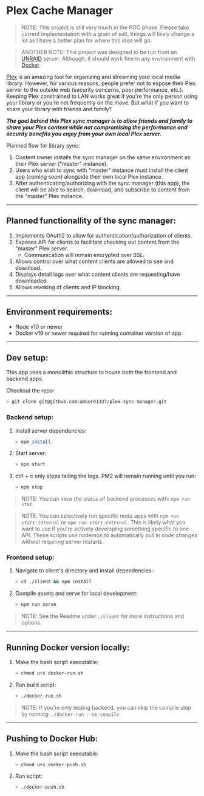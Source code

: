 Plex Cache Manager
===
> NOTE: This project is still very much in the POC phase. Please take current implementation with a grain of salt, things will likely change a lot as I have a better plan for where this idea will go.

>ANOTHER NOTE: This project was designed to be run from an [UNRAID](https://unraid.net/) server. Although, it should work fine in any environment with [Docker](https://www.docker.com/).

[Plex](https://www.plex.tv/) is an amazing tool for organizing and streaming your local media library. However, for various reasons, people prefer not to expose their Plex server to the outside web (security concerns, poor performance, etc.). Keeping Plex constrained to LAN works great if you're the only person using your library or you're not frequently on the move. But what if you want to share your library with friends and family?

***The goal behind this Plex sync manager is to allow friends and family to share your Plex content while not compromising the performance and security benefits you enjoy from your own local Plex server.***

Planned flow for library sync:
1. Content owner installs the sync manager on the same environment as their Plex server ("master" instance).
2. Users who wish to sync with "master" instance must install the client app (coming soon) alongside their own local Plex instance.
3. After authenticating/authorizing with the sync manager (this app), the client will be able to search, download, and subscribe to content from the "master" Plex instance.

---

## Planned functionallity of the sync manager:

1. Implements OAuth2 to allow for authentication/authorization of clients.
2. Exposes API for clients to facilitate checking out content from the "master" Plex server.
    * Communication will remain encrypted over SSL.
3. Allows control over what content clients are allowed to see and download.
4. Displays detail logs over what content clients are requesting/have downloaded.
5. Allows revoking of clients and IP blocking.

---

## Environment requirements:

* Node v10 or newer
* Docker v19 or newer required for running container version of app.

---

## Dev setup:

This app uses a monolithic structure to house both the frontend and backend apps.

Checkout the repo:
```sh
> git clone git@github.com:amoore1337/plex-sync-manager.git
```

### Backend setup:

1. Install server dependencies:
    ```sh
    > npm install
    ```
2. Start server:
    ```sh
    > npm start
    ```
3. ctrl + c only stops tailing the logs. PM2 will remain running until you run:
    ```sh
    > npm stop
    ```

> NOTE: You can view the status of backend processes with: `npm run stat`

> NOTE: You can selectively run specific node apps with `npm run start:internal` or `npm run start:external`. This is likely what you want to use if you're actively developing something specific to one API. These scripts use nodemon to automatically pull in code changes without requiring server restarts.

### Frontend setup:

1. Navigate to client's directory and install dependencies:
    ```sh
    > cd ./client && npm install
    ```
2. Compile assets and serve for local development:
    ```sh
    > npm run serve
    ```

> NOTE: See the Readme under `./client` for more instructions and options.

---

## Running Docker version locally:

1. Make the bash script executable:
    ```sh
    > chmod u+x docker-run.sh
    ```
2. Run build script:
    ```sh
    > ./docker-run.sh
    ```

> NOTE: If you're only testing backend, you can skip the compile step by running: `./docker-run --no-compile`

---

## Pushing to Docker Hub:

1. Make the bash script executable:
    ```sh
    > chmod u+x docker-push.sh
    ```
2. Run script:
    ```sh
    > ./docker-push.sh
    ```
